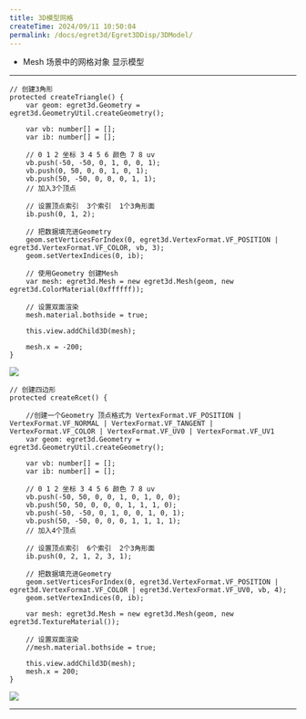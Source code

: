 ```yaml
---
title: 3D模型网格
createTime: 2024/09/11 10:50:04
permalink: /docs/egret3d/Egret3DDisp/3DModel/
---
```

* Mesh 场景中的网格对象 显示模型

----------

    // 创建3角形
    protected createTriangle() {
        var geom: egret3d.Geometry = egret3d.GeometryUtil.createGeometry();

        var vb: number[] = [];
        var ib: number[] = [];

        // 0 1 2 坐标 3 4 5 6 颜色 7 8 uv
        vb.push(-50, -50, 0, 1, 0, 0, 1);
        vb.push(0, 50, 0, 0, 1, 0, 1);
        vb.push(50, -50, 0, 0, 0, 1, 1);
        // 加入3个顶点

        // 设置顶点索引  3个索引  1个3角形面
        ib.push(0, 1, 2);

        // 把数据填充进Geometry
        geom.setVerticesForIndex(0, egret3d.VertexFormat.VF_POSITION | egret3d.VertexFormat.VF_COLOR, vb, 3);
        geom.setVertexIndices(0, ib);

        // 使用Geometry 创建Mesh
        var mesh: egret3d.Mesh = new egret3d.Mesh(geom, new egret3d.ColorMaterial(0xffffff));

        // 设置双面渲染
        mesh.material.bothside = true;

        this.view.addChild3D(mesh);

        mesh.x = -200;
    }

![](Img_2.png)

    // 创建四边形
    protected createRcet() {

        //创建一个Geometry 顶点格式为 VertexFormat.VF_POSITION | VertexFormat.VF_NORMAL | VertexFormat.VF_TANGENT | VertexFormat.VF_COLOR | VertexFormat.VF_UV0 | VertexFormat.VF_UV1
        var geom: egret3d.Geometry = egret3d.GeometryUtil.createGeometry();

        var vb: number[] = [];
        var ib: number[] = [];

        // 0 1 2 坐标 3 4 5 6 颜色 7 8 uv
        vb.push(-50, 50, 0, 0, 1, 0, 1, 0, 0);
        vb.push(50, 50, 0, 0, 0, 1, 1, 1, 0);
        vb.push(-50, -50, 0, 1, 0, 0, 1, 0, 1);
        vb.push(50, -50, 0, 0, 0, 1, 1, 1, 1);
        // 加入4个顶点

        // 设置顶点索引  6个索引  2个3角形面
        ib.push(0, 2, 1, 2, 3, 1);

        // 把数据填充进Geometry
        geom.setVerticesForIndex(0, egret3d.VertexFormat.VF_POSITION | egret3d.VertexFormat.VF_COLOR | egret3d.VertexFormat.VF_UV0, vb, 4);
        geom.setVertexIndices(0, ib);

        var mesh: egret3d.Mesh = new egret3d.Mesh(geom, new egret3d.TextureMaterial());

        // 设置双面渲染
        //mesh.material.bothside = true;

        this.view.addChild3D(mesh);
        mesh.x = 200;
    }

![](Img_3.png)

----------
